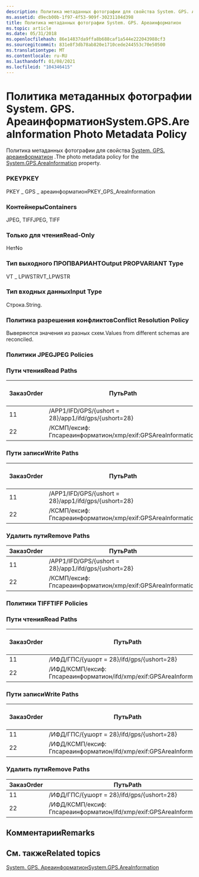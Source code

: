 ```yaml
---
description: Политика метаданных фотографии для свойства System. GPS. Ареаинформатион.
ms.assetid: d9ecb00b-1f97-4f53-909f-30231104d398
title: Политика метаданных фотографии System. GPS. Ареаинформатион
ms.topic: article
ms.date: 05/31/2018
ms.openlocfilehash: 86e14837da9ffa8b688caf1a544e222043988cf3
ms.sourcegitcommit: 831e8f3db78ab820e1710cede244553c70e50500
ms.translationtype: MT
ms.contentlocale: ru-RU
ms.lasthandoff: 01/08/2021
ms.locfileid: "104346415"
---
```

# <a name="systemgpsareainformation-photo-metadata-policy"></a><span data-ttu-id="0f8b2-103">Политика метаданных фотографии System. GPS. Ареаинформатион</span><span class="sxs-lookup"><span data-stu-id="0f8b2-103">System.GPS.AreaInformation Photo Metadata Policy</span></span>

<span data-ttu-id="0f8b2-104">Политика метаданных фотографии для свойства [System. GPS. ареаинформатион](../properties/props-system-gps-areainformation.md) .</span><span class="sxs-lookup"><span data-stu-id="0f8b2-104">The photo metadata policy for the [System.GPS.AreaInformation](../properties/props-system-gps-areainformation.md) property.</span></span>

### <a name="pkey"></a><span data-ttu-id="0f8b2-105">PKEY</span><span class="sxs-lookup"><span data-stu-id="0f8b2-105">PKEY</span></span>

<span data-ttu-id="0f8b2-106">PKEY \_ GPS \_ ареаинформатион</span><span class="sxs-lookup"><span data-stu-id="0f8b2-106">PKEY\_GPS\_AreaInformation</span></span>

### <a name="containers"></a><span data-ttu-id="0f8b2-107">Контейнеры</span><span class="sxs-lookup"><span data-stu-id="0f8b2-107">Containers</span></span>

<span data-ttu-id="0f8b2-108">JPEG, TIFF</span><span class="sxs-lookup"><span data-stu-id="0f8b2-108">JPEG, TIFF</span></span>

### <a name="read-only"></a><span data-ttu-id="0f8b2-109">Только для чтения</span><span class="sxs-lookup"><span data-stu-id="0f8b2-109">Read-Only</span></span>

<span data-ttu-id="0f8b2-110">Нет</span><span class="sxs-lookup"><span data-stu-id="0f8b2-110">No</span></span>

### <a name="output-propvariant-type"></a><span data-ttu-id="0f8b2-111">Тип выходного ПРОПВАРИАНТ</span><span class="sxs-lookup"><span data-stu-id="0f8b2-111">Output PROPVARIANT Type</span></span>

<span data-ttu-id="0f8b2-112">VT \_ LPWSTR</span><span class="sxs-lookup"><span data-stu-id="0f8b2-112">VT\_LPWSTR</span></span>

### <a name="input-type"></a><span data-ttu-id="0f8b2-113">Тип входных данных</span><span class="sxs-lookup"><span data-stu-id="0f8b2-113">Input Type</span></span>

<span data-ttu-id="0f8b2-114">Строка.</span><span class="sxs-lookup"><span data-stu-id="0f8b2-114">String.</span></span>

### <a name="conflict-resolution-policy"></a><span data-ttu-id="0f8b2-115">Политика разрешения конфликтов</span><span class="sxs-lookup"><span data-stu-id="0f8b2-115">Conflict Resolution Policy</span></span>

<span data-ttu-id="0f8b2-116">Выверяются значения из разных схем.</span><span class="sxs-lookup"><span data-stu-id="0f8b2-116">Values from different schemas are reconciled.</span></span>

### <a name="jpeg-policies"></a><span data-ttu-id="0f8b2-117">Политики JPEG</span><span class="sxs-lookup"><span data-stu-id="0f8b2-117">JPEG Policies</span></span>

### <a name="read-paths"></a><span data-ttu-id="0f8b2-118">Пути чтения</span><span class="sxs-lookup"><span data-stu-id="0f8b2-118">Read Paths</span></span>



| <span data-ttu-id="0f8b2-119">Заказ</span><span class="sxs-lookup"><span data-stu-id="0f8b2-119">Order</span></span> | <span data-ttu-id="0f8b2-120">Путь</span><span class="sxs-lookup"><span data-stu-id="0f8b2-120">Path</span></span>                         | <span data-ttu-id="0f8b2-121">Формат диска</span><span class="sxs-lookup"><span data-stu-id="0f8b2-121">Disk Format</span></span> |
|-------|------------------------------|-------------|
| <span data-ttu-id="0f8b2-122">1</span><span class="sxs-lookup"><span data-stu-id="0f8b2-122">1</span></span>     | <span data-ttu-id="0f8b2-123">/APP1/IFD/GPS/{ushort = 28}</span><span class="sxs-lookup"><span data-stu-id="0f8b2-123">/app1/ifd/gps/{ushort=28}</span></span>    |             |
| <span data-ttu-id="0f8b2-124">2</span><span class="sxs-lookup"><span data-stu-id="0f8b2-124">2</span></span>     | <span data-ttu-id="0f8b2-125">/КСМП/ексиф: Гпсареаинформатион</span><span class="sxs-lookup"><span data-stu-id="0f8b2-125">/xmp/exif:GPSAreaInformation</span></span> | <span data-ttu-id="0f8b2-126">Юникод</span><span class="sxs-lookup"><span data-stu-id="0f8b2-126">unicode</span></span>     |



 

### <a name="write-paths"></a><span data-ttu-id="0f8b2-127">Пути записи</span><span class="sxs-lookup"><span data-stu-id="0f8b2-127">Write Paths</span></span>



| <span data-ttu-id="0f8b2-128">Заказ</span><span class="sxs-lookup"><span data-stu-id="0f8b2-128">Order</span></span> | <span data-ttu-id="0f8b2-129">Путь</span><span class="sxs-lookup"><span data-stu-id="0f8b2-129">Path</span></span>                         | <span data-ttu-id="0f8b2-130">Формат диска</span><span class="sxs-lookup"><span data-stu-id="0f8b2-130">Disk Format</span></span> |
|-------|------------------------------|-------------|
| <span data-ttu-id="0f8b2-131">1</span><span class="sxs-lookup"><span data-stu-id="0f8b2-131">1</span></span>     | <span data-ttu-id="0f8b2-132">/APP1/IFD/GPS/{ushort = 28}</span><span class="sxs-lookup"><span data-stu-id="0f8b2-132">/app1/ifd/gps/{ushort=28}</span></span>    |             |
| <span data-ttu-id="0f8b2-133">2</span><span class="sxs-lookup"><span data-stu-id="0f8b2-133">2</span></span>     | <span data-ttu-id="0f8b2-134">/КСМП/ексиф: Гпсареаинформатион</span><span class="sxs-lookup"><span data-stu-id="0f8b2-134">/xmp/exif:GPSAreaInformation</span></span> | <span data-ttu-id="0f8b2-135">Юникод</span><span class="sxs-lookup"><span data-stu-id="0f8b2-135">unicode</span></span>     |



 

### <a name="remove-paths"></a><span data-ttu-id="0f8b2-136">Удалить пути</span><span class="sxs-lookup"><span data-stu-id="0f8b2-136">Remove Paths</span></span>



| <span data-ttu-id="0f8b2-137">Заказ</span><span class="sxs-lookup"><span data-stu-id="0f8b2-137">Order</span></span> | <span data-ttu-id="0f8b2-138">Путь</span><span class="sxs-lookup"><span data-stu-id="0f8b2-138">Path</span></span>                         |
|-------|------------------------------|
| <span data-ttu-id="0f8b2-139">1</span><span class="sxs-lookup"><span data-stu-id="0f8b2-139">1</span></span>     | <span data-ttu-id="0f8b2-140">/APP1/IFD/GPS/{ushort = 28}</span><span class="sxs-lookup"><span data-stu-id="0f8b2-140">/app1/ifd/gps/{ushort=28}</span></span>    |
| <span data-ttu-id="0f8b2-141">2</span><span class="sxs-lookup"><span data-stu-id="0f8b2-141">2</span></span>     | <span data-ttu-id="0f8b2-142">/КСМП/ексиф: Гпсареаинформатион</span><span class="sxs-lookup"><span data-stu-id="0f8b2-142">/xmp/exif:GPSAreaInformation</span></span> |



 

### <a name="tiff-policies"></a><span data-ttu-id="0f8b2-143">Политики TIFF</span><span class="sxs-lookup"><span data-stu-id="0f8b2-143">TIFF Policies</span></span>

### <a name="read-paths"></a><span data-ttu-id="0f8b2-144">Пути чтения</span><span class="sxs-lookup"><span data-stu-id="0f8b2-144">Read Paths</span></span>



| <span data-ttu-id="0f8b2-145">Заказ</span><span class="sxs-lookup"><span data-stu-id="0f8b2-145">Order</span></span> | <span data-ttu-id="0f8b2-146">Путь</span><span class="sxs-lookup"><span data-stu-id="0f8b2-146">Path</span></span>                             | <span data-ttu-id="0f8b2-147">Формат диска</span><span class="sxs-lookup"><span data-stu-id="0f8b2-147">Disk Format</span></span> |
|-------|----------------------------------|-------------|
| <span data-ttu-id="0f8b2-148">1</span><span class="sxs-lookup"><span data-stu-id="0f8b2-148">1</span></span>     | <span data-ttu-id="0f8b2-149">/ИФД/ГПС/{ушорт = 28}</span><span class="sxs-lookup"><span data-stu-id="0f8b2-149">/ifd/gps/{ushort=28}</span></span>             |             |
| <span data-ttu-id="0f8b2-150">2</span><span class="sxs-lookup"><span data-stu-id="0f8b2-150">2</span></span>     | <span data-ttu-id="0f8b2-151">/ИФД/КСМП/ексиф: Гпсареаинформатион</span><span class="sxs-lookup"><span data-stu-id="0f8b2-151">/ifd/xmp/exif:GPSAreaInformation</span></span> | <span data-ttu-id="0f8b2-152">Юникод</span><span class="sxs-lookup"><span data-stu-id="0f8b2-152">unicode</span></span>     |



 

### <a name="write-paths"></a><span data-ttu-id="0f8b2-153">Пути записи</span><span class="sxs-lookup"><span data-stu-id="0f8b2-153">Write Paths</span></span>



| <span data-ttu-id="0f8b2-154">Заказ</span><span class="sxs-lookup"><span data-stu-id="0f8b2-154">Order</span></span> | <span data-ttu-id="0f8b2-155">Путь</span><span class="sxs-lookup"><span data-stu-id="0f8b2-155">Path</span></span>                             | <span data-ttu-id="0f8b2-156">Формат диска</span><span class="sxs-lookup"><span data-stu-id="0f8b2-156">Disk Format</span></span> |
|-------|----------------------------------|-------------|
| <span data-ttu-id="0f8b2-157">1</span><span class="sxs-lookup"><span data-stu-id="0f8b2-157">1</span></span>     | <span data-ttu-id="0f8b2-158">/ИФД/ГПС/{ушорт = 28}</span><span class="sxs-lookup"><span data-stu-id="0f8b2-158">/ifd/gps/{ushort=28}</span></span>             |             |
| <span data-ttu-id="0f8b2-159">2</span><span class="sxs-lookup"><span data-stu-id="0f8b2-159">2</span></span>     | <span data-ttu-id="0f8b2-160">/ИФД/КСМП/ексиф: Гпсареаинформатион</span><span class="sxs-lookup"><span data-stu-id="0f8b2-160">/ifd/xmp/exif:GPSAreaInformation</span></span> | <span data-ttu-id="0f8b2-161">Юникод</span><span class="sxs-lookup"><span data-stu-id="0f8b2-161">unicode</span></span>     |



 

### <a name="remove-paths"></a><span data-ttu-id="0f8b2-162">Удалить пути</span><span class="sxs-lookup"><span data-stu-id="0f8b2-162">Remove Paths</span></span>



| <span data-ttu-id="0f8b2-163">Заказ</span><span class="sxs-lookup"><span data-stu-id="0f8b2-163">Order</span></span> | <span data-ttu-id="0f8b2-164">Путь</span><span class="sxs-lookup"><span data-stu-id="0f8b2-164">Path</span></span>                             |
|-------|----------------------------------|
| <span data-ttu-id="0f8b2-165">1</span><span class="sxs-lookup"><span data-stu-id="0f8b2-165">1</span></span>     | <span data-ttu-id="0f8b2-166">/ИФД/ГПС/{ушорт = 28}</span><span class="sxs-lookup"><span data-stu-id="0f8b2-166">/ifd/gps/{ushort=28}</span></span>             |
| <span data-ttu-id="0f8b2-167">2</span><span class="sxs-lookup"><span data-stu-id="0f8b2-167">2</span></span>     | <span data-ttu-id="0f8b2-168">/ИФД/КСМП/ексиф: Гпсареаинформатион</span><span class="sxs-lookup"><span data-stu-id="0f8b2-168">/ifd/xmp/exif:GPSAreaInformation</span></span> |



 

## <a name="remarks"></a><span data-ttu-id="0f8b2-169">Комментарии</span><span class="sxs-lookup"><span data-stu-id="0f8b2-169">Remarks</span></span>

## <a name="related-topics"></a><span data-ttu-id="0f8b2-170">См. также</span><span class="sxs-lookup"><span data-stu-id="0f8b2-170">Related topics</span></span>

<dl> <dt>

[<span data-ttu-id="0f8b2-171">System. GPS. Ареаинформатион</span><span class="sxs-lookup"><span data-stu-id="0f8b2-171">System.GPS.AreaInformation</span></span>](../properties/props-system-gps-areainformation.md)
</dt> </dl>

 

 
